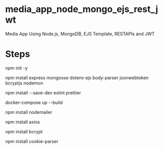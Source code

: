 # media_app_node_mongo_ejs_rest_jwt
Media App Using Node.js, MongoDB, EJS Template, RESTAPIs and JWT

# Steps

npm init -y

npm install express mongoose dotenv ejs body-parser jsonwebtoken bcryptjs nodemon

npm install --save-dev eslint prettier

docker-compose up --build

npm install nodemailer

npm install axios

npm install bcrypt

npm install cookie-parser



